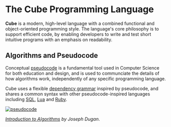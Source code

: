 # The Cube Programming Language

**Cube** is a modern, high-level language with a combined functional and object-oriented programming style. The language's core philosophy is to support efficient code, by enabling developers to write and test short intuitive programs with an emphasis on readability.

## Algorithms and Pseudocode

Conceptual [pseudocode](https://www.youtube.com/watch?v=gcQMBK53UjI) is a fundamental tool used in Computer Science for both education and design, and is used to communciate the details of how algorithms work, independently of any specific programming language.

Cube uses a flexible [dependency grammar](https://en.wikipedia.org/wiki/Dependency_grammar) inspired by pseudocode, and shares a common syntax with other pseudocode-inspired languages including [SQL](https://en.wikipedia.org/wiki/Select_(SQL)), [Lua](https://en.wikipedia.org/wiki/Lua_(programming_language)) and [Ruby](https://github.com/ThibaultJanBeyer/cheatsheets/blob/master/Ruby-Cheatsheet.md).

[![pseudocode](https://img.youtube.com/vi/gcQMBK53UjI/0.jpg)](https://www.youtube.com/watch?v=gcQMBK53UjI "pseudocode")

*[Introduction to Algorithms](https://www.youtube.com/watch?v=gcQMBK53UjI) by Joseph Dugan*.
